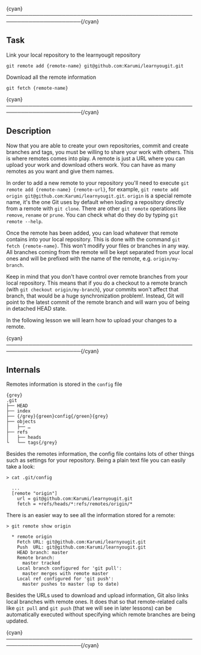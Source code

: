 {cyan}──────────────────────────────────────────────────────────────────────{/cyan}

## Task

Link your local repository to the learnyougit repository
```
git remote add {remote-name} git@github.com:Karumi/learnyougit.git
```

Download all the remote information
```
git fetch {remote-name}
```

{cyan}──────────────────────────────────────────────────────────────────────{/cyan}

## Description

Now that you are able to create your own repositories, commit and create branches and tags, you must be willing to share your work with others. This is where remotes comes into play. A remote is just a URL where you can upload your work and download others work. You can have as many remotes as you want and give them names.

In order to add a new remote to your repository you'll need to execute `git remote add {remote-name} {remote-url}`, for example, `git remote add origin git@github.com:Karumi/learnyougit.git`. `origin` is a special remote name, it's the one Git uses by default when loading a repository directly from a remote with `git clone`. There are other `git remote` operations like `remove`, `rename` or `prune`. You can check what do they do by typing `git remote --help`.

Once the remote has been added, you can load whatever that remote contains into your local repository. This is done with the command `git fetch {remote-name}`. This won't modify your files or branches in any way. All branches coming from the remote will be kept separated from your local ones and will be prefixed with the name of the remote, e.g. `origin/my-branch`.

Keep in mind that you don't have control over remote branches from your local repository. This means that if you do a checkout to a remote branch (with `git checkout origin/my-branch`), your commits won't affect that branch, that would be a huge synchronization problem!. Instead, Git will point to the latest commit of the remote branch and will warn you of being in detached HEAD state.

In the following lesson we will learn how to upload your changes to a remote.

{cyan}──────────────────────────────────────────────────────────────────────{/cyan}

## Internals

Remotes information is stored in the `config` file

    {grey}
    .git
    ├── HEAD
    ├── index
    ├── {/grey}{green}config{/green}{grey}
    ├── objects
    │   ├── …
    ├── refs
    │   ├── heads
    └   └── tags{/grey}

Besides the remotes information, the config file contains lots of other things such as settings for your repository. Being a plain text file you can easily take a look:

```
> cat .git/config

  ...
  [remote "origin"]
    url = git@github.com:Karumi/learnyougit.git
    fetch = +refs/heads/*:refs/remotes/origin/*
```

There is an easier way to see all the information stored for a remote:

```
> git remote show origin

  * remote origin
    Fetch URL: git@github.com:Karumi/learnyougit.git
    Push  URL: git@github.com:Karumi/learnyougit.git
    HEAD branch: master
    Remote branch:
      master tracked
    Local branch configured for 'git pull':
      master merges with remote master
    Local ref configured for 'git push':
      master pushes to master (up to date)
```

Besides the URLs used to download and upload information, Git also links local branches with remote ones. It does that so that remote-related calls like `git pull` and `git push` (that we will see in later lessons) can be automatically executed without specifying which remote branches are being updated.

{cyan}──────────────────────────────────────────────────────────────────────{/cyan}

